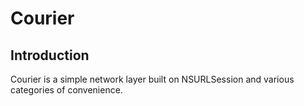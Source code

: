 # Courier

## Introduction

Courier is a simple network layer built on NSURLSession and various categories of convenience.
